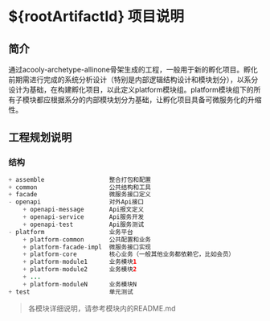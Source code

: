 ${rootArtifactId} 项目说明
====

## 简介

通过acooly-archetype-allinone骨架生成的工程，一般用于新的孵化项目。孵化前期需进行完成的系统分析设计（特别是内部逻辑结构设计和模块划分），以系分设计为基础，在构建孵化项目，以此定义platform模块组。platform模块组下的所有子模块都应根据系分的内部模块划分为基础，让孵化项目具备可微服务化的升缩性。

## 工程规划说明

### 结构

```java
+ assemble                  整合打包和配置
+ common                    公共结构和工具
+ facade                    微服务接口定义
- openapi                   对外Api接口
    + openapi-message       Api报文定义
    + openapi-service       Api服务开发
    + openapi-test          Api服务测试
- platform                  业务平台
    + platform-common       公共配置和业务
    + platform-facade-impl  微服务接口实现
    + platform-core         核心业务（一般其他业务都依赖它，比如会员）
    + platform-module1      业务模块1
    + platform-module2      业务模块2
    + ...
    + platform-moduleN      业务模块N
+ test                      单元测试
```

>各模块详细说明，请参考模块内的README.md